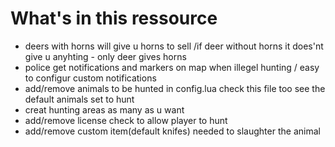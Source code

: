 # What's in this ressource

+ deers with horns will give u horns to sell /if deer without horns it does'nt give u anyhting - only deer gives horns
+ police get notifications and markers on map when illegel hunting / easy to configur custom notifications 
+ add/remove animals to be hunted in config.lua check this file too see the default animals set to hunt 
+ creat hunting areas as many as u want 
+ add/remove license check to allow player to hunt 
+ add/remove custom item(default knifes) needed to slaughter the animal